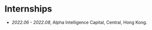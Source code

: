 <span class='anchor' id='internships'></span>
# Internships
- *2022.06 - 2022.08*, Alpha Intelligence Capital, Central, Hong Kong.